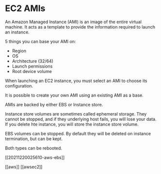 # EC2 AMIs

An Amazon Managed Instance (AMI) is an image of the entire virtual machine. It acts as a template to provide the information required to launch an instance.

5 things you can base your AMI on:
- Region
- OS
- Architecture (32/64)
- Launch permissions
- Root device volume

When launching an EC2 instance, you must select an AMI to choose its configuration.

It is possible to create your own AMI using an existing AMI as a base.

AMIs are backed by either EBS or Instance store.

Instance store volumes are sometimes called ephemeral storage. They cannot be stopped, and if they underlying host fails, you will lose your data. If you delete hte instance, you will store the instance store volume.

EBS volumes can be stopped. By default they will be deleted on instance termination, but can be kept.

Both types can be rebooted.

[[20211220025610-aws-ebs]]

[[aws]]
[[awsec2]]